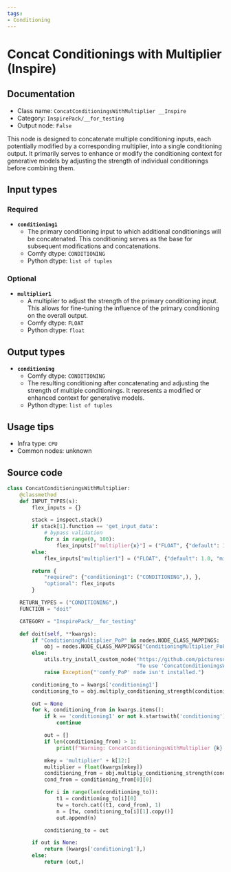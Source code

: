 ```yaml
---
tags:
- Conditioning
---
```


# Concat Conditionings with Multiplier (Inspire)
## Documentation
- Class name: `ConcatConditioningsWithMultiplier __Inspire`
- Category: `InspirePack/__for_testing`
- Output node: `False`

This node is designed to concatenate multiple conditioning inputs, each potentially modified by a corresponding multiplier, into a single conditioning output. It primarily serves to enhance or modify the conditioning context for generative models by adjusting the strength of individual conditionings before combining them.
## Input types
### Required
- **`conditioning1`**
    - The primary conditioning input to which additional conditionings will be concatenated. This conditioning serves as the base for subsequent modifications and concatenations.
    - Comfy dtype: `CONDITIONING`
    - Python dtype: `list of tuples`
### Optional
- **`multiplier1`**
    - A multiplier to adjust the strength of the primary conditioning input. This allows for fine-tuning the influence of the primary conditioning on the overall output.
    - Comfy dtype: `FLOAT`
    - Python dtype: `float`
## Output types
- **`conditioning`**
    - Comfy dtype: `CONDITIONING`
    - The resulting conditioning after concatenating and adjusting the strength of multiple conditionings. It represents a modified or enhanced context for generative models.
    - Python dtype: `list of tuples`
## Usage tips
- Infra type: `CPU`
- Common nodes: unknown


## Source code
```python
class ConcatConditioningsWithMultiplier:
    @classmethod
    def INPUT_TYPES(s):
        flex_inputs = {}

        stack = inspect.stack()
        if stack[1].function == 'get_input_data':
            # bypass validation
            for x in range(0, 100):
                flex_inputs[f"multiplier{x}"] = ("FLOAT", {"default": 1.0, "min": 0.0, "max": 10.0, "step": 0.01})
        else:
            flex_inputs["multiplier1"] = ("FLOAT", {"default": 1.0, "min": 0.0, "max": 10.0, "step": 0.01})

        return {
            "required": {"conditioning1": ("CONDITIONING",), },
            "optional": flex_inputs
        }

    RETURN_TYPES = ("CONDITIONING",)
    FUNCTION = "doit"

    CATEGORY = "InspirePack/__for_testing"

    def doit(self, **kwargs):
        if "ConditioningMultiplier_PoP" in nodes.NODE_CLASS_MAPPINGS:
            obj = nodes.NODE_CLASS_MAPPINGS["ConditioningMultiplier_PoP"]()
        else:
            utils.try_install_custom_node('https://github.com/picturesonpictures/comfy_PoP',
                                          "To use 'ConcatConditioningsWithMultiplier' node, 'comfy_PoP' extension is required.")
            raise Exception("'comfy_PoP' node isn't installed.")

        conditioning_to = kwargs['conditioning1']
        conditioning_to = obj.multiply_conditioning_strength(conditioning=conditioning_to, multiplier=float(kwargs['multiplier1']))[0]

        out = None
        for k, conditioning_from in kwargs.items():
            if k == 'conditioning1' or not k.startswith('conditioning'):
                continue

            out = []
            if len(conditioning_from) > 1:
                print(f"Warning: ConcatConditioningsWithMultiplier {k} contains more than 1 cond, only the first one will actually be applied to conditioning1.")

            mkey = 'multiplier' + k[12:]
            multiplier = float(kwargs[mkey])
            conditioning_from = obj.multiply_conditioning_strength(conditioning=conditioning_from, multiplier=multiplier)[0]
            cond_from = conditioning_from[0][0]

            for i in range(len(conditioning_to)):
                t1 = conditioning_to[i][0]
                tw = torch.cat((t1, cond_from), 1)
                n = [tw, conditioning_to[i][1].copy()]
                out.append(n)

            conditioning_to = out

        if out is None:
            return (kwargs['conditioning1'],)
        else:
            return (out,)

```
